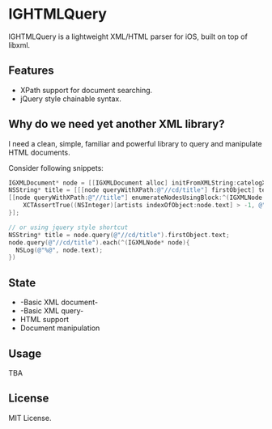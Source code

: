 
# IGHTMLQuery

IGHTMLQuery is a lightweight XML/HTML parser for iOS, built on top of libxml.

## Features

- XPath support for document searching.
- jQuery style chainable syntax.

## Why do we need yet another XML library?

I need a clean, simple, familiar and powerful library to query and manipulate HTML documents. 

Consider following snippets:

```objective-c
IGXMLDocument* node = [[IGXMLDocument alloc] initFromXMLString:catelogXml encoding:NSUTF8StringEncoding];
NSString* title = [[[node queryWithXPath:@"//cd/title"] firstObject] text];
[[node queryWithXPath:@"//title"] enumerateNodesUsingBlock:^(IGXMLNode *node, NSUInteger idx, BOOL *stop) {
    XCTAssertTrue((NSInteger)[artists indexOfObject:node.text] > -1, @"should be valid artist");
}];

// or using jquery style shortcut
NSString* title = node.query(@"//cd/title").firstObject.text;
node.query(@"//cd/title").each(^(IGXMLNode* node){ 
  NSLog(@"%@", node.text);
})

```

## State

- -Basic XML document-
- -Basic XML query-
- HTML support
- Document manipulation

## Usage

TBA

## License

MIT License.